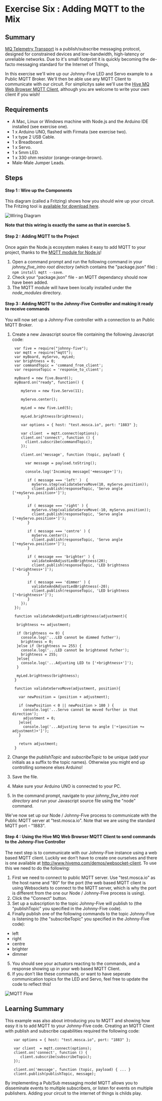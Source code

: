 # Exercise Six : Adding MQTT to the Mix #

## Summary ##

[MQ Telemetry Transport](http://mqtt.org) is a publish/subscribe messaging protocol, designed for constrained devices and low-bandwidth, high-latency or unreliable networks.  Due to it's small footprint it is quickly becoming the de-facto messaging standard for the Internet of Things,

In this exercise we'll wire up our Johnny-Five LED and Servo example to a Public MQTT Broker.  We'll then be able use any MQTT Client to communicate with our circuit.  For simplicitys sake we'll use the [Hive MQ Web Browser MQTT Client](http://www.hivemq.com/demos/websocket-client/), although you are welcome to write your own client if you wish!

## Requirements ##

* A Mac, Linux or Windows machine with Node.js and the Arduino IDE installed (see exercise one).
* 1 x Arduino UNO, flashed with Firmata (see exercise two).
* 1 x type 2 USB Cable.
* 1 x Breadboard.
* 1 x Servo.
* 1 x 5mm LED.
* 1 x 330 ohm resistor (orange-orange-brown).
* Male-Male Jumper Leads.

## Steps ##

#### Step 1 : Wire up the Components ####

This diagram (called a Fritzing) shows how you should wire up your circuit.  The Fritzing tool is [available for download here](http://fritzing.org/download/).

![Wiring Diagram](https://github.com/markwest1972/johnny_five_intro/blob/master/fritzings/05_keyboard_led_and_servo.png)

**Note that this wiring is exactly the same as that in exercise 5.**

#### Step 2 : Adding MQTT to the Project ####

Once again the Node.js ecosystem makes it easy to add MQTT to your project, thanks to the [MQTT module for Node.js](https://www.npmjs.com/package/mqtt)!

1. Open a command prompt and run the following command in your *johnny_five_intro root directory* (which contains the "package.json" file) : `npm install mqtt --save`.
2. Check your "package.json" file - an MQTT dependancy should now have been added.
3. The MQTT module will have been locally installed under the _node_modules_ directory.

#### Step 3 : Adding MQTT to the Johnny-Five Controller and making it ready to receive commands ####

You will now set up a Johnny-Five controller with a connection to an Public MQTT Broker.

1. Create a new Javascript source file containing the following Javascript code:

        var five = require("johnny-five");
        var mqtt = require("mqtt");
        var myBoard, myServo, myLed;
        var brightness = 0;
        var commandTopic = 'command_from_client';
        var responseTopic = 'response_to_client';

        myBoard = new five.Board();
        myBoard.on("ready", function() {

           myServo = new five.Servo(11);

           myServo.center();

           myLed = new five.Led(5);

           myLed.brightness(brightness);

           var options = { host: "test.mosca.io", port: "1883" };

           var client  = mqtt.connect(options);
           client.on('connect', function () {
             client.subscribe(commandTopic);
           });

           client.on('message', function (topic, payload) {

             var message = payload.toString();

             console.log('Incoming message['+message+']');

              if ( message === 'left' )  {
                myServo.step(validateServoMove(10, myServo.position));
                client.publish(responseTopic, 'Servo angle ['+myServo.position+']');
              }

              if ( message === 'right' ) {
                myServo.step(validateServoMove(-10, myServo.position));
                client.publish(responseTopic, 'Servo angle ['+myServo.position+']');
              }

              if ( message === 'centre' ) {
                myServo.center();
                client.publish(responseTopic, 'Servo angle ['+myServo.position+']');
              }

              if ( message === 'brighter' ) {
                validateAndAdjustLedBrightness(20);
                client.publish(responseTopic, 'LED brightness ['+brightness+']');
              }

              if ( message === 'dimmer' ) {
                validateAndAdjustLedBrightness(-20);
                client.publish(responseTopic, 'LED brightness ['+brightness+']');
              }
           });
        });

        function validateAndAdjustLedBrightness(adjustment){

         brightness += adjustment;

         if (brightness <= 0) {
           console.log('...LED cannot be dimmed futher');
           brightness = 0;
         }else if (brightness >= 255) {
           console.log('...LED cannot be brightened futher');
           brightness = 255;
         }else{
           console.log('...Adjusting LED to ['+brightness+']');
         }

         myLed.brightness(brightness);
        }

        function validateServoMove(adjustment, position){

          var newPosition = (position + adjustment);

          if (newPosition < 0 || newPosition > 180 ) {
            console.log('...Servo cannot be moved further in that direction');
            adjustment = 0;
          }else{
            console.log('...Adjusting Servo to angle ['+(position += adjustment)+']');
          }

          return adjustment;
        }

3. Change the _publishTopic_ and _subscribeTopic_ to be unique (add your initials as a suffix to the topic names).  Otherwise you might end up controlling someone elses Arduino!
4. Save the file.
5. Make sure your Arduino UNO is connected to your PC.
6. In the command prompt, navigate to your *johnny_five_intro root directory* and run your Javascript source file using the "node" command.

We've now set up our Node / Johnny-Five process to communicate with the Public MQTT server at "test.mosca.io". Note that we are using the standard MQTT port - "1883".

#### Step 4 : Using the Hive MQ Web Browser MQTT Client to send commands to the Johnny-Five Controller ####

The next step is to communicate with our Johnny-Five instance using a web based MQTT client.  Luckily we don't have to create one ourselves and there is one available at http://www.hivemq.com/demos/websocket-client.  To use this we need to do the following:

1. First we need to connect to public MQTT server.  Use "test.mosca.io" as the host name and "80" for the port (the web based MQTT client is using Websockets to connect to the MQTT server, which is why the port is different from the one our Node / Johnny-Five process is using).
2. Click the "Connect" button.
3. Set up a subscription to the topic Johnny-Five will publish to (the "publishTopic" you specified in the Johnny-Five code).
4. Finally publish one of the following commands to the topic Johnny-Five is listening to (the "subscribeTopic" you specified in the Johnny-Five code):
  - left
  - right
  - centre
  - brighter
  - dimmer
5. You should see your actuators reacting to the commands, and a response showing up in your web based MQTT Client.
6. If you don't like these commands, or want to have seperate communication topics for the LED and Servo, feel free to update the code to reflect this!

![MQTT Flow](https://github.com/markwest1972/johnny_five_intro/blob/master/assets/mqtt_flow.png)

## Learning Summary ##

This example was also about introducing you to MQTT and showing how easy it is to add MQTT to your Johnny-Five code.  Creating an MQTT Client with publish and subscribe capabilities required the following code:

        var options = { host: "test.mosca.io", port: "1883" };

        var client  = mqtt.connect(options);
        client.on('connect', function () {
           client.subscribe(subscribeTopic);
        });

        client.on('message', function (topic, payload) { ... }
        client.publish(publishTopic, message);

 By implementing a Pub/Sub messaging model MQTT allows you to disseminate events to multiple subscribers, or listen for events on multiple publishers.  Adding your circuit to the internet of things is childs play.

